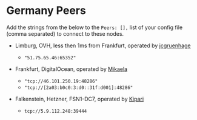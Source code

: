 # Germany Peers

Add the strings from the below to the `Peers: [],` list of your config file (comma separated) to connect to these nodes.

* Limburg, OVH, less then 1ms from Frankfurt, operated by [jcgruenhage](https://jcg.re/)  
    * `"51.75.65.46:65352"`

* Frankfurt, DigitalOcean, operated by [Mikaela](https://mikaela.info/)  
    * `"tcp://46.101.250.19:48286"`
    * `"tcp://[2a03:b0c0:3:d0::31f:d001]:48286"`

* Falkenstein, Hetzner, FSN1-DC7, operated by [Kipari](https://christoffer.space)
    * `tcp://5.9.112.248:39444`
